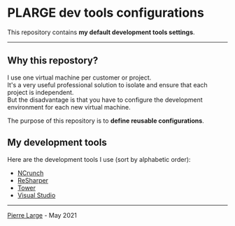 # PLARGE dev tools configurations

This repository contains **my default development tools settings**.

- - -

## Why this repostory?

I use one virtual machine per customer or project.  
It's a very useful professional solution to isolate and ensure that each project is independent.  
But the disadvantage is that you have to configure the development environment for each new virtual machine.

The purpose of this repository is to **define reusable configurations**.

## My development tools

Here are the development tools I use (sort by alphabetic order):

- [NCrunch](ncrunch-configuration/NCrunch-configuration.md)
- [ReSharper](resharper-configuration/Resharper-configuration.md)
- [Tower](tower-configuration/Tower-configuration.md)
- [Visual Studio](vs-configuration/Visual-Studio-configuration.md)

- - -

[Pierre Large](mailto:pierre@plarge.com) - May 2021
